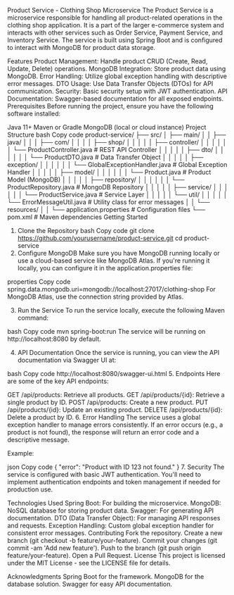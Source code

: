 Product Service - Clothing Shop Microservice
The Product Service is a microservice responsible for handling all product-related operations in the clothing shop application. It is a part of the larger e-commerce system and interacts with other services such as Order Service, Payment Service, and Inventory Service. The service is built using Spring Boot and is configured to interact with MongoDB for product data storage.

Features
Product Management: Handle product CRUD (Create, Read, Update, Delete) operations.
MongoDB Integration: Store product data using MongoDB.
Error Handling: Utilize global exception handling with descriptive error messages.
DTO Usage: Use Data Transfer Objects (DTOs) for API communication.
Security: Basic security setup with JWT authentication.
API Documentation: Swagger-based documentation for all exposed endpoints.
Prerequisites
Before running the project, ensure you have the following software installed:

Java 11+
Maven or Gradle
MongoDB (local or cloud instance)
Project Structure
bash
Copy code
product-service/
 ├── src/
 │   ├── main/
 │   │   ├── java/
 │   │   │   ├── com/
 │   │   │   │   ├── shop/
 │   │   │   │   │   ├── controller/
 │   │   │   │   │   │   └── ProductController.java      # REST API Controller
 │   │   │   │   │   ├── dto/
 │   │   │   │   │   │   └── ProductDTO.java             # Data Transfer Object
 │   │   │   │   │   ├── exception/
 │   │   │   │   │   │   └── GlobalExceptionHandler.java  # Global Exception Handler
 │   │   │   │   │   ├── model/
 │   │   │   │   │   │   └── Product.java                # Product Model (MongoDB)
 │   │   │   │   │   ├── repository/
 │   │   │   │   │   │   └── ProductRepository.java      # MongoDB Repository
 │   │   │   │   │   ├── service/
 │   │   │   │   │   │   └── ProductService.java         # Service Layer
 │   │   │   │   │   └── util/
 │   │   │   │   │       └── ErrorMessageUtil.java      # Utility class for error messages
 │   │   └── resources/
 │   │       └── application.properties                  # Configuration files
 └── pom.xml  # Maven dependencies
Getting Started
1. Clone the Repository
bash
Copy code
git clone https://github.com/yourusername/product-service.git
cd product-service
2. Configure MongoDB
Make sure you have MongoDB running locally or use a cloud-based service like MongoDB Atlas. If you're running it locally, you can configure it in the application.properties file:

properties
Copy code
spring.data.mongodb.uri=mongodb://localhost:27017/clothing-shop
For MongoDB Atlas, use the connection string provided by Atlas.

3. Run the Service
To run the service locally, execute the following Maven command:

bash
Copy code
mvn spring-boot:run
The service will be running on http://localhost:8080 by default.

4. API Documentation
Once the service is running, you can view the API documentation via Swagger UI at:

bash
Copy code
http://localhost:8080/swagger-ui.html
5. Endpoints
Here are some of the key API endpoints:

GET /api/products: Retrieve all products.
GET /api/products/{id}: Retrieve a single product by ID.
POST /api/products: Create a new product.
PUT /api/products/{id}: Update an existing product.
DELETE /api/products/{id}: Delete a product by ID.
6. Error Handling
The service uses a global exception handler to manage errors consistently. If an error occurs (e.g., a product is not found), the response will return an error code and a descriptive message.

Example:

json
Copy code
{
  "error": "Product with ID 123 not found."
}
7. Security
The service is configured with basic JWT authentication. You'll need to implement authentication endpoints and token management if needed for production use.

Technologies Used
Spring Boot: For building the microservice.
MongoDB: NoSQL database for storing product data.
Swagger: For generating API documentation.
DTO (Data Transfer Object): For managing API responses and requests.
Exception Handling: Custom global exception handler for consistent error messages.
Contributing
Fork the repository.
Create a new branch (git checkout -b feature/your-feature).
Commit your changes (git commit -am 'Add new feature').
Push to the branch (git push origin feature/your-feature).
Open a Pull Request.
License
This project is licensed under the MIT License - see the LICENSE file for details.

Acknowledgments
Spring Boot for the framework.
MongoDB for the database solution.
Swagger for easy API documentation.

